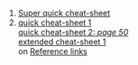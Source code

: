 1. [Super quick cheat-sheet](https://guides.github.com/pdfs/markdown-cheatsheet-online.pdf)  
2. [quick cheat-sheet 1](https://www.markdownguide.org/cheat-sheet/)  
[quick cheat-sheet 2: _page 50_](https://www.markdownguide.org/assets/book/markdown-guide.pdf)  
[extended cheat-sheet 1](https://github.com/adam-p/markdown-here/wiki/Markdown-Cheatsheet)  
on [Reference links](https://www.markdowntutorial.com/lesson/3/)  

